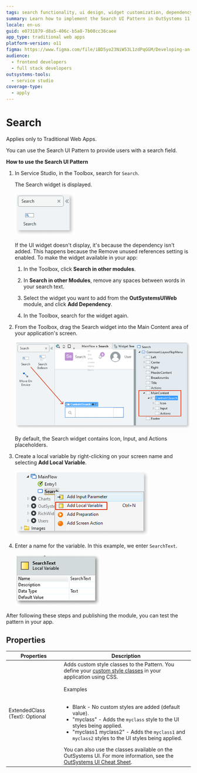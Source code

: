 ```yaml
---
tags: search functionality, ui design, widget customization, dependency management, local variables
summary: Learn how to implement the Search UI Pattern in OutSystems 11 (O11) for Traditional Web Apps, including widget setup and customization.
locale: en-us
guid: e0731879-d8a5-406c-b5a8-7b08cc36caee
app_type: traditional web apps
platform-version: o11
figma: https://www.figma.com/file/iBD5yo23NiW53L1zdPqGGM/Developing-an-Application?type=design&node-id=234%3A51&mode=design&t=KpVEJMvnBwiukqql-1
audience:
  - frontend developers
  - full stack developers
outsystems-tools:
  - service studio
coverage-type:
  - apply
---
```


# Search

<div class="info" markdown="1">

Applies only to Traditional Web Apps.

</div>

You can use the Search UI Pattern to provide users with a search field.

**How to use the Search UI Pattern**

1. In Service Studio, in the Toolbox, search for `Search`.

    The Search widget is displayed.

    ![Screenshot of the Search widget in the Service Studio toolbox](images/search-1-ss.png "Search Widget in Service Studio")

    If the UI widget doesn't display, it's because the dependency isn't added. This happens because the Remove unused references setting is enabled. To make the widget available in your app:

    1. In the Toolbox, click **Search in other modules**.

    1. In **Search in other Modules**, remove any spaces between words in your search text.

    1. Select the widget you want to add from the **OutSystemsUIWeb** module, and click **Add Dependency**.

    1. In the Toolbox, search for the widget again.

1. From the Toolbox, drag the Search widget into the Main Content area of your application's screen.

    ![Image showing how to drag the Search widget into the Main Content area of an application screen](images/search-2-ss.png "Dragging Search Widget to Main Content")

    By default, the Search widget contains Icon, Input, and Actions placeholders.

1. Create a local variable by right-clicking on your screen name and selecting **Add Local Variable**.

    ![Screenshot of the process to add a local variable in OutSystems Service Studio](images/search-3-ss.png "Creating a Local Variable")

1. Enter a name for the variable. In this example, we enter ``SearchText``.

   ![Image depicting the naming of a local variable as 'SearchText' in OutSystems Service Studio](images/search-4-ss.png "Naming the Local Variable")

After following these steps and publishing the module, you can test the pattern in your app.

## Properties

| **Properties** | **Description** |
|---|---|
| ExtendedClass (Text): Optional | Adds custom style classes to the Pattern. You define your [custom style classes](../../../look-feel/css.md) in your application using CSS.<br/><br/>Examples<br/><br/> <ul><li>Blank - No custom styles are added (default value).</li><li>"myclass" - Adds the ``myclass`` style to the UI styles being applied.</li><li>"myclass1 myclass2" - Adds the ``myclass1`` and ``myclass2`` styles to the UI styles being applied.</li></ul>You can also use the classes available on the OutSystems UI. For more information, see the [OutSystems UI Cheat Sheet](https://outsystemsui.outsystems.com/OutSystemsUIWebsite/CheatSheet). |
